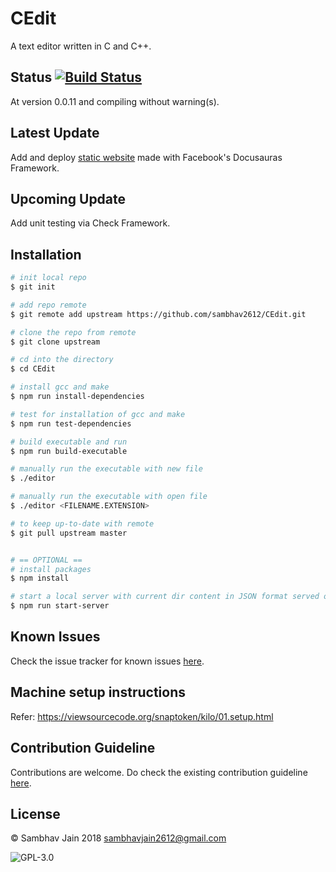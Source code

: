 # CEdit

A text editor written in C and C++.

## Status [![Build Status](https://travis-ci.org/sambhav2612/CEdit.svg?branch=master)](https://travis-ci.org/sambhav2612/CEdit)

At version 0.0.11 and compiling without warning(s).

## Latest Update

Add and deploy [static website](https://sambhav2612.github.io/CEdit/) made with Facebook's Docusauras Framework.

## Upcoming Update

Add unit testing via Check Framework.

## Installation

```bash
# init local repo
$ git init

# add repo remote
$ git remote add upstream https://github.com/sambhav2612/CEdit.git

# clone the repo from remote
$ git clone upstream

# cd into the directory
$ cd CEdit

# install gcc and make
$ npm run install-dependencies

# test for installation of gcc and make
$ npm run test-dependencies

# build executable and run
$ npm run build-executable

# manually run the executable with new file
$ ./editor

# manually run the executable with open file
$ ./editor <FILENAME.EXTENSION>

# to keep up-to-date with remote
$ git pull upstream master


# == OPTIONAL ==
# install packages 
$ npm install

# start a local server with current dir content in JSON format served online
$ npm run start-server
```

## Known Issues

Check the issue tracker for known issues [here](https://github.com/sambhav2612/CEdit/issues/created_by/sambhav2612).

## Machine setup instructions

Refer: https://viewsourcecode.org/snaptoken/kilo/01.setup.html

## Contribution Guideline

Contributions are welcome. Do check the existing contribution guideline [here](https://github.com/sambhav2612/CEdit/blob/master/.github/CONTRIBUTING.md).

## License

© Sambhav Jain 2018 [sambhavjain2612@gmail.com](mailto:sambhavjain2612@gmail.com)

![GPL-3.0](http://200billionscandal.typepad.com/.a/6a00d83451da3169e20147e36f3e4a970b-800wi)
